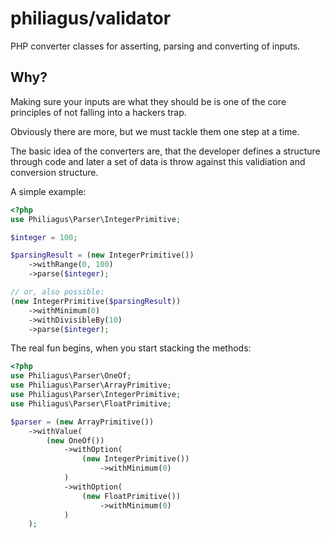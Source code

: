# philiagus/validator
PHP converter classes for asserting, parsing and converting of inputs.

## Why?
Making sure your inputs are what they should be is one of the core principles of not falling into a hackers trap.

Obviously there are more, but we must tackle them one step at a time.

The basic idea of the converters are, that the developer defines a structure through code and later a set of data is throw against this validiation and conversion structure.

A simple example:

```php
<?php
use Philiagus\Parser\IntegerPrimitive;

$integer = 100;

$parsingResult = (new IntegerPrimitive())
    ->withRange(0, 100)
    ->parse($integer);

// or, also possible:
(new IntegerPrimitive($parsingResult))
    ->withMinimum(0)
    ->withDivisibleBy(10)
    ->parse($integer);
```

The real fun begins, when you start stacking the methods:

```php
<?php
use Philiagus\Parser\OneOf;
use Philiagus\Parser\ArrayPrimitive;
use Philiagus\Parser\IntegerPrimitive;
use Philiagus\Parser\FloatPrimitive;

$parser = (new ArrayPrimitive())
    ->withValue(
        (new OneOf())
            ->withOption(
                (new IntegerPrimitive())
                    ->withMinimum(0)
            )
            ->withOption(
                (new FloatPrimitive())
                    ->withMinimum(0)
            )
    );
```
